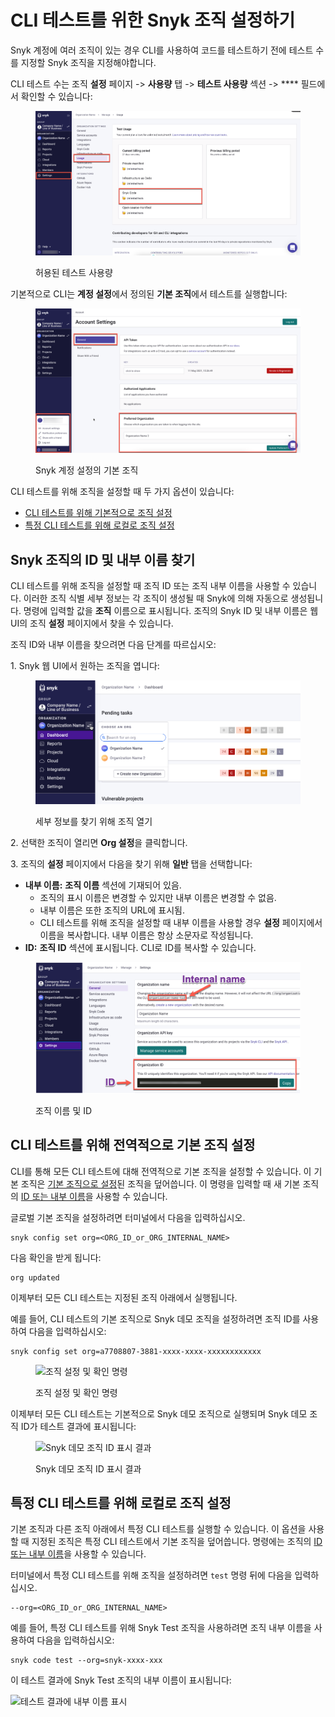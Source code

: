 # CLI 테스트를 위한 Snyk 조직 설정하기

Snyk 계정에 여러 조직이 있는 경우 CLI를 사용하여 코드를 테스트하기 전에 테스트 수를 지정할 Snyk 조직을 지정해야합니다.

CLI 테스트 수는 조직 **설정** 페이지 -> **사용량** 탭 -> **테스트 사용량** 섹션 -> \*\*\*\* 필드에서 확인할 수 있습니다:

<figure><img src="../../../.gitbook/assets/snyk-code-usage.png" alt="허용된 테스트 사용량"><figcaption><p>허용된 테스트 사용량</p></figcaption></figure>

기본적으로 CLI는 **계정 설정**에서 정의된 **기본 조직**에서 테스트를 실행합니다:

<figure><img src="../../../.gitbook/assets/snyk-pref-org.png" alt="Snyk 계정 설정의 기본 조직"><figcaption><p>Snyk 계정 설정의 기본 조직</p></figcaption></figure>

CLI 테스트를 위해 조직을 설정할 때 두 가지 옵션이 있습니다:

* [CLI 테스트를 위해 기본적으로 조직 설정](set-the-snyk-organization-for-the-cli-tests.md#기본적으로-cli-테스트를위한-조직-설정)
* [특정 CLI 테스트를 위해 로컬로 조직 설정](set-the-snyk-organization-for-the-cli-tests.md#특정-cli-테스트를-위해-로컬로-조직-설정)

## Snyk 조직의 ID 및 내부 이름 찾기

CLI 테스트를 위해 조직을 설정할 때 조직 ID 또는 조직 내부 이름을 사용할 수 있습니다. 이러한 조직 식별 세부 정보는 각 조직이 생성될 때 Snyk에 의해 자동으로 생성됩니다. 명령에 입력할 값을 **조직** 이름으로 표시됩니다. 조직의 Snyk ID 및 내부 이름은 웹 UI의 조직 **설정** 페이지에서 찾을 수 있습니다.

조직 ID와 내부 이름을 찾으려면 다음 단계를 따르십시오:

1\. Snyk 웹 UI에서 원하는 조직을 엽니다:

<figure><img src="../../../.gitbook/assets/snyk-org-switcher (1).png" alt="세부 정보를 찾기 위해 조직 열기"><figcaption><p>세부 정보를 찾기 위해 조직 열기</p></figcaption></figure>

2\. 선택한 조직이 열리면 **Org 설정**을 클릭합니다.

3\. 조직의 **설정** 페이지에서 다음을 찾기 위해 **일반** 탭을 선택합니다:

* **내부 이름:** **조직 이름** 섹션에 기재되어 있음.
  * 조직의 표시 이름은 변경할 수 있지만 내부 이름은 변경할 수 없음.
  * 내부 이름은 또한 조직의 URL에 표시됨.
  * CLI 테스트를 위해 조직을 설정할 때 내부 이름을 사용할 경우 **설정** 페이지에서 이름을 복사합니다. 내부 이름은 항상 소문자로 작성됩니다.
* **ID:** **조직 ID** 섹션에 표시됩니다. CLI로 ID를 복사할 수 있습니다.

<figure><img src="../../../.gitbook/assets/snyk-org-info.png" alt="조직 이름 및 ID"><figcaption><p>조직 이름 및 ID</p></figcaption></figure>

## CLI 테스트를 위해 전역적으로 기본 조직 설정

CLI를 통해 모든 CLI 테스트에 대해 전역적으로 기본 조직을 설정할 수 있습니다. 이 기본 조직은 [기본 조직으로 설정](../../../snyk-admin/groups-and-organizations/organizations/create-and-delete-organizations.md)된 조직을 덮어씁니다. 이 명령을 입력할 때 새 기본 조직의 [ID 또는 내부 이름](set-the-snyk-organization-for-the-cli-tests.md#find-snyk-id-and-internal-name-of-an-organization)을 사용할 수 있습니다.

글로벌 기본 조직을 설정하려면 터미널에서 다음을 입력하십시오.

```
snyk config set org=<ORG_ID_or_ORG_INTERNAL_NAME>
```

다음 확인을 받게 됩니다:

```
org updated
```

이제부터 모든 CLI 테스트는 지정된 조직 아래에서 실행됩니다.

예를 들어, CLI 테스트의 기본 조직으로 Snyk 데모 조직을 설정하려면 조직 ID를 사용하여 다음을 입력하십시오:

```
snyk config set org=a7708807-3881-xxxx-xxxx-xxxxxxxxxxxx
```

<figure><img src="https://docs.snyk.io/~gitbook/image?url=https%3A%2F%2F2533899886-files.gitbook.io%2F%7E%2Ffiles%2Fv0%2Fb%2Fgitbook-x-prod.appspot.com%2Fo%2Fspaces%252F-MdwVZ6HOZriajCf5nXH%252Fuploads%252Fgit-blob-16c2dee152e7ae5482770bb648b734ee690b3ad1%252FSnyk%2520Code%2520-%2520CLI%2520-%2520Org%2520-%2520Setting%2520global%2520default.png%3Falt%3Dmedia&#x26;width=768&#x26;dpr=4&#x26;quality=100&#x26;sign=30412fe8&#x26;sv=2" alt="조직 설정 및 확인 명령"><figcaption><p>조직 설정 및 확인 명령</p></figcaption></figure>

이제부터 모든 CLI 테스트는 기본적으로 Snyk 데모 조직으로 실행되며 Snyk 데모 조직 ID가 테스트 결과에 표시됩니다:

<figure><img src="https://docs.snyk.io/~gitbook/image?url=https%3A%2F%2F2533899886-files.gitbook.io%2F%7E%2Ffiles%2Fv0%2Fb%2Fgitbook-x-prod.appspot.com%2Fo%2Fspaces%252F-MdwVZ6HOZriajCf5nXH%252Fuploads%252F9qhLFOMJtoAeur2cEwHE%252FSnyk%2520Code%2520-%2520CLI%2520-%2520Organization%2520-%2520Global%2520Settings%2520-%2520Results%2520-%25202.png%3Falt%3Dmedia%26token%3De9f392e6-dc03-46c0-bcbb-376d94c8cbc3&#x26;width=768&#x26;dpr=4&#x26;quality=100&#x26;sign=b5876f20&#x26;sv=2" alt="Snyk 데모 조직 ID 표시 결과"><figcaption><p>Snyk 데모 조직 ID 표시 결과</p></figcaption></figure>

## 특정 CLI 테스트를 위해 로컬로 조직 설정

기본 조직과 다른 조직 아래에서 특정 CLI 테스트를 실행할 수 있습니다. 이 옵션을 사용할 때 지정된 조직은 특정 CLI 테스트에서 기본 조직을 덮어씁니다. 명령에는 조직의 [ID 또는 내부 이름](set-the-snyk-organization-for-the-cli-tests.md#find-snyk-id-and-internal-name-of-an-organization)을 사용할 수 있습니다.

터미널에서 특정 CLI 테스트를 위해 조직을 설정하려면 `test` 명령 뒤에 다음을 입력하십시오.

```
--org=<ORG_ID_or_ORG_INTERNAL_NAME>
```

예를 들어, 특정 CLI 테스트를 위해 Snyk Test 조직을 사용하려면 조직 내부 이름을 사용하여 다음을 입력하십시오:

```
snyk code test --org=snyk-xxxx-xxx
```

이 테스트 결과에 Snyk Test 조직의 내부 이름이 표시됩니다:

![테스트 결과에 내부 이름 표시](https://docs.snyk.io/~gitbook/image?url=https%3A%2F%2F2533899886-files.gitbook.io%2F%7E%2Ffiles%2Fv0%2Fb%2Fgitbook-x-prod.appspot.com%2Fo%2Fspaces%252F-MdwVZ6HOZriajCf5nXH%252Fuploads%252FcEikBGvBvFMmfVfsj8BL%252FSnyk%2520Code%2520-%2520CLI%2520-%2520Organization%2520-%2520Specific%2520test%2520Settings%2520-%2520Results%2520-%25202.png%3Falt%3Dmedia%26token%3D61b182a5-0560-468b-b6be-51d40af681e2\&width=768\&dpr=4\&quality=100\&sign=4c5251a9\&sv=2)
